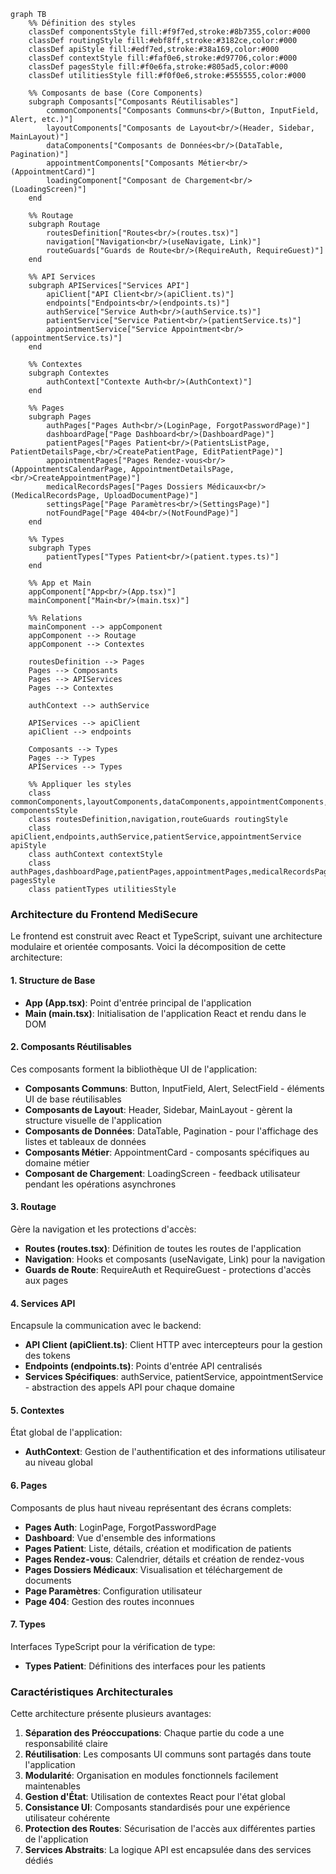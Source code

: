 ```mermaid
graph TB
    %% Définition des styles
    classDef componentsStyle fill:#f9f7ed,stroke:#8b7355,color:#000
    classDef routingStyle fill:#ebf8ff,stroke:#3182ce,color:#000
    classDef apiStyle fill:#edf7ed,stroke:#38a169,color:#000
    classDef contextStyle fill:#faf0e6,stroke:#d97706,color:#000
    classDef pagesStyle fill:#f0e6fa,stroke:#805ad5,color:#000
    classDef utilitiesStyle fill:#f0f0e6,stroke:#555555,color:#000

    %% Composants de base (Core Components)
    subgraph Composants["Composants Réutilisables"]
        commonComponents["Composants Communs<br/>(Button, InputField, Alert, etc.)"]
        layoutComponents["Composants de Layout<br/>(Header, Sidebar, MainLayout)"]
        dataComponents["Composants de Données<br/>(DataTable, Pagination)"]
        appointmentComponents["Composants Métier<br/>(AppointmentCard)"]
        loadingComponent["Composant de Chargement<br/>(LoadingScreen)"]
    end

    %% Routage
    subgraph Routage
        routesDefinition["Routes<br/>(routes.tsx)"]
        navigation["Navigation<br/>(useNavigate, Link)"]
        routeGuards["Guards de Route<br/>(RequireAuth, RequireGuest)"]
    end

    %% API Services
    subgraph APIServices["Services API"]
        apiClient["API Client<br/>(apiClient.ts)"]
        endpoints["Endpoints<br/>(endpoints.ts)"]
        authService["Service Auth<br/>(authService.ts)"]
        patientService["Service Patient<br/>(patientService.ts)"]
        appointmentService["Service Appointment<br/>(appointmentService.ts)"]
    end

    %% Contextes
    subgraph Contextes
        authContext["Contexte Auth<br/>(AuthContext)"]
    end

    %% Pages
    subgraph Pages
        authPages["Pages Auth<br/>(LoginPage, ForgotPasswordPage)"]
        dashboardPage["Page Dashboard<br/>(DashboardPage)"]
        patientPages["Pages Patient<br/>(PatientsListPage, PatientDetailsPage,<br/>CreatePatientPage, EditPatientPage)"]
        appointmentPages["Pages Rendez-vous<br/>(AppointmentsCalendarPage, AppointmentDetailsPage,<br/>CreateAppointmentPage)"]
        medicalRecordsPages["Pages Dossiers Médicaux<br/>(MedicalRecordsPage, UploadDocumentPage)"]
        settingsPage["Page Paramètres<br/>(SettingsPage)"]
        notFoundPage["Page 404<br/>(NotFoundPage)"]
    end

    %% Types
    subgraph Types
        patientTypes["Types Patient<br/>(patient.types.ts)"]
    end

    %% App et Main
    appComponent["App<br/>(App.tsx)"]
    mainComponent["Main<br/>(main.tsx)"]

    %% Relations
    mainComponent --> appComponent
    appComponent --> Routage
    appComponent --> Contextes

    routesDefinition --> Pages
    Pages --> Composants
    Pages --> APIServices
    Pages --> Contextes
    
    authContext --> authService
    
    APIServices --> apiClient
    apiClient --> endpoints
    
    Composants --> Types
    Pages --> Types
    APIServices --> Types
    
    %% Appliquer les styles
    class commonComponents,layoutComponents,dataComponents,appointmentComponents,loadingComponent componentsStyle
    class routesDefinition,navigation,routeGuards routingStyle
    class apiClient,endpoints,authService,patientService,appointmentService apiStyle
    class authContext contextStyle
    class authPages,dashboardPage,patientPages,appointmentPages,medicalRecordsPages,settingsPage,notFoundPage pagesStyle
    class patientTypes utilitiesStyle
```

### Architecture du Frontend MediSecure

Le frontend est construit avec React et TypeScript, suivant une architecture modulaire et orientée composants. Voici la décomposition de cette architecture:

#### 1. Structure de Base
- **App (App.tsx)**: Point d'entrée principal de l'application
- **Main (main.tsx)**: Initialisation de l'application React et rendu dans le DOM

#### 2. Composants Réutilisables
Ces composants forment la bibliothèque UI de l'application:
- **Composants Communs**: Button, InputField, Alert, SelectField - éléments UI de base réutilisables
- **Composants de Layout**: Header, Sidebar, MainLayout - gèrent la structure visuelle de l'application
- **Composants de Données**: DataTable, Pagination - pour l'affichage des listes et tableaux de données
- **Composants Métier**: AppointmentCard - composants spécifiques au domaine métier
- **Composant de Chargement**: LoadingScreen - feedback utilisateur pendant les opérations asynchrones

#### 3. Routage
Gère la navigation et les protections d'accès:
- **Routes (routes.tsx)**: Définition de toutes les routes de l'application
- **Navigation**: Hooks et composants (useNavigate, Link) pour la navigation
- **Guards de Route**: RequireAuth et RequireGuest - protections d'accès aux pages

#### 4. Services API
Encapsule la communication avec le backend:
- **API Client (apiClient.ts)**: Client HTTP avec intercepteurs pour la gestion des tokens
- **Endpoints (endpoints.ts)**: Points d'entrée API centralisés
- **Services Spécifiques**: authService, patientService, appointmentService - abstraction des appels API pour chaque domaine

#### 5. Contextes
État global de l'application:
- **AuthContext**: Gestion de l'authentification et des informations utilisateur au niveau global

#### 6. Pages
Composants de plus haut niveau représentant des écrans complets:
- **Pages Auth**: LoginPage, ForgotPasswordPage
- **Dashboard**: Vue d'ensemble des informations
- **Pages Patient**: Liste, détails, création et modification de patients
- **Pages Rendez-vous**: Calendrier, détails et création de rendez-vous
- **Pages Dossiers Médicaux**: Visualisation et téléchargement de documents
- **Page Paramètres**: Configuration utilisateur
- **Page 404**: Gestion des routes inconnues

#### 7. Types
Interfaces TypeScript pour la vérification de type:
- **Types Patient**: Définitions des interfaces pour les patients

### Caractéristiques Architecturales

Cette architecture présente plusieurs avantages:

1. **Séparation des Préoccupations**: Chaque partie du code a une responsabilité claire
2. **Réutilisation**: Les composants UI communs sont partagés dans toute l'application
3. **Modularité**: Organisation en modules fonctionnels facilement maintenables
4. **Gestion d'État**: Utilisation de contextes React pour l'état global
5. **Consistance UI**: Composants standardisés pour une expérience utilisateur cohérente
6. **Protection des Routes**: Sécurisation de l'accès aux différentes parties de l'application
7. **Services Abstraits**: La logique API est encapsulée dans des services dédiés